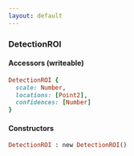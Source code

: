 ```yaml
---
layout: default
---
```


###  DetectionROI

####  Accessors (writeable)
``` ruby
DetectionROI {
  scale: Number,
  locations: [Point2],
  confidences: [Number]
}
```

<a name="constructors"></a>

####  Constructors
``` ruby
DetectionROI : new DetectionROI()
```
